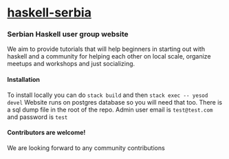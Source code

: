 # [haskell-serbia](http://haskell-serbia.com)


### Serbian Haskell user group website
We aim to provide  tutorials that will help beginners in starting out with haskell and a community for helping each other on local scale, organize meetups and workshops and just socializing.

#### Installation

To install locally you can do `stack build` and then `stack exec -- yesod devel`
Website runs on postgres database so you will need that too. There is a sql dump file in the root of the repo. Admin user email is `test@test.com` and password is `test`
#### Contributors are welcome!
We are looking forward to any community contributions 
